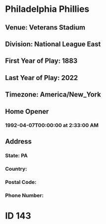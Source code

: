 # Philadelphia Phillies
## Venue: Veterans Stadium
## Division: National League East
## First Year of Play: 1883
## Last Year of Play: 2022
## Timezone: America/New_York
## Home Opener
### 1992-04-07T00:00:00 at 2:33:00 AM
## Address
### 
### State: PA
### Country: 
### Postal Code: 
### Phone Number: 
# ID 143